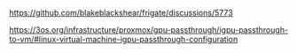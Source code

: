 https://github.com/blakeblackshear/frigate/discussions/5773  

https://3os.org/infrastructure/proxmox/gpu-passthrough/igpu-passthrough-to-vm/#linux-virtual-machine-igpu-passthrough-configuration
